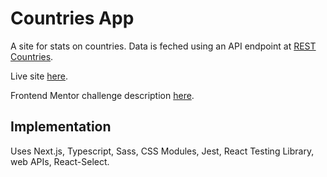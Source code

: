 # Countries App

A site for stats on countries. Data is feched using an API endpoint at [REST Countries](https://restcountries.com/).

Live site [here](https://rest-countries-api.lissajouslaser.repl.co).

Frontend Mentor challenge description [here](https://www.frontendmentor.io/challenges/rest-countries-api-with-color-theme-switcher-5cacc469fec04111f7b848ca).

## Implementation
Uses Next.js, Typescript, Sass, CSS Modules, Jest, React Testing Library, web APIs, React-Select.